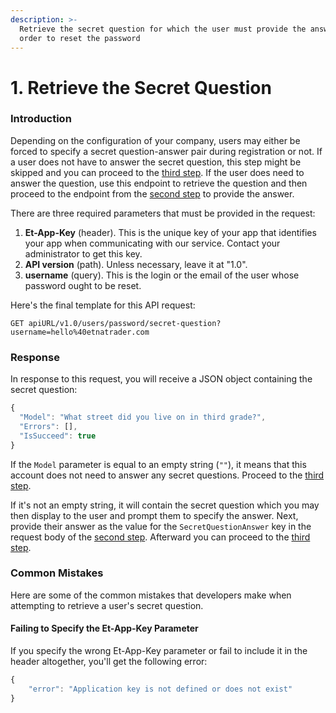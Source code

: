 ```yaml
---
description: >-
  Retrieve the secret question for which the user must provide the answer in
  order to reset the password
---
```


# 1. Retrieve the Secret Question

### Introduction

Depending on the configuration of your company, users may either be forced to specify a secret question-answer pair during registration or not. If a user does not have to answer the secret question, this step might be skipped and you can proceed to the [third step](2.-generate-a-token-for-a-new-password.md). If the user does need to answer the question, use this endpoint to retrieve the question and then proceed to the endpoint from the [second step](1.-reset-traders-password.md) to provide the answer.

There are three required parameters that must be provided in the request:

1. **Et-App-Key** \(header\). This is the unique key of your app that identifies your app when communicating with our service. Contact your administrator to get this key.
2. **API version** \(path\). Unless necessary, leave it at "1.0".
3. **username** \(query\). This is the login or the email of the user whose password ought to be reset.

Here's the final template for this API request:

```text
GET apiURL/v1.0/users/password/secret-question?username=hello%40etnatrader.com
```

### Response

In response to this request, you will receive a JSON object containing the secret question:

```javascript
{
  "Model": "What street did you live on in third grade?",
  "Errors": [],
  "IsSucceed": true
}
```

If the `Model` parameter is equal to an empty string \(`""`\), it means that this account does not need to answer any secret questions. Proceed to the [third step](2.-generate-a-token-for-a-new-password.md).

If it's not an empty string, it will contain the secret question which you may then display to the user and prompt them to specify the answer. Next, provide their answer as the value for the `SecretQuestionAnswer` key in the request body of the [second step](1.-reset-traders-password.md). Afterward you can proceed to the [third step](2.-generate-a-token-for-a-new-password.md).

### Common Mistakes

Here are some of the common mistakes that developers make when attempting to retrieve a user's secret question.

#### Failing to Specify the Et-App-Key Parameter

If you specify the wrong Et-App-Key parameter or fail to include it in the header altogether, you'll get the following error:

```javascript
{
    "error": "Application key is not defined or does not exist"
}
```

